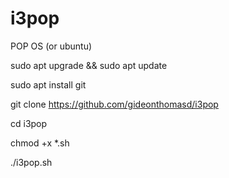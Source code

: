 # i3pop

POP OS (or ubuntu)

sudo apt upgrade && sudo apt update

sudo apt install git

git clone https://github.com/gideonthomasd/i3pop

cd i3pop

chmod +x *.sh

./i3pop.sh


